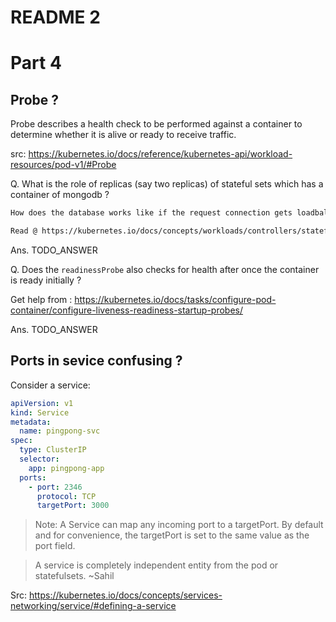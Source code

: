 # README 2

# Part 4

## Probe ?

Probe describes a health check to be performed against a container to determine whether it is alive or ready to receive traffic.

src: https://kubernetes.io/docs/reference/kubernetes-api/workload-resources/pod-v1/#Probe

Q. What is the role of replicas (say two replicas) of stateful sets which has a container of mongodb ?

```txt
How does the database works like if the request connection gets loadbalanced or what ?

Read @ https://kubernetes.io/docs/concepts/workloads/controllers/statefulset/
```

Ans. TODO_ANSWER

Q. Does the `readinessProbe` also checks for health after once the container is ready initially ?

Get help from : https://kubernetes.io/docs/tasks/configure-pod-container/configure-liveness-readiness-startup-probes/

Ans. TODO_ANSWER

## Ports in sevice confusing ?

Consider a service:

```yaml
apiVersion: v1
kind: Service
metadata:
  name: pingpong-svc
spec:
  type: ClusterIP
  selector:
    app: pingpong-app
  ports:
    - port: 2346
      protocol: TCP
      targetPort: 3000
```

> Note: A Service can map any incoming port to a targetPort. By default and for convenience, the targetPort is set to the same value as the port field.

> A service is completely independent entity from the pod or statefulsets. ~Sahil

Src: https://kubernetes.io/docs/concepts/services-networking/service/#defining-a-service

###
